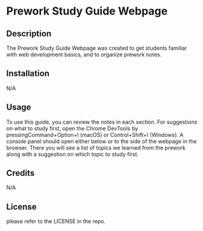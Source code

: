 # Prework Study Guide Webpage

## Description

The Prework Study Guide Webpage was created to get students familiar with web development basics, and to organize prework notes.


## Installation
N/A

## Usage

To use this guide, you can review the notes in each section. For suggestions on what to study first, open the Chrome DevTools by pressingCommand+Option+I (macOS) or Control+Shift+I (Windows). A console panel should open either below or to the side of the webpage in the browser. There you will see a list of topics we learned from the prework along with a suggestion on which topic to study first.

## Credits

N/A

## License

please refer to the LICENSE in the repo.

